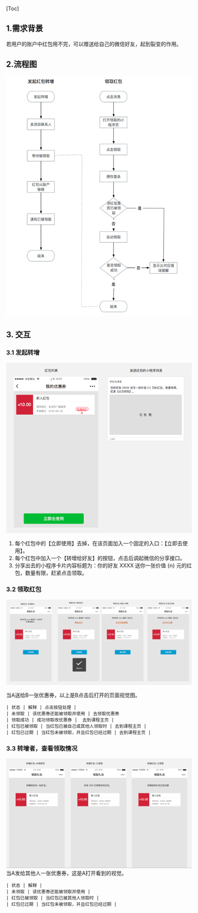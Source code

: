 [Toc]

## 1.需求背景
若用户的账户中红包用不完，可以赠送给自己的微信好友，起到裂变的作用。

## 2.流程图
![](./_image/2018-05-24/2018-05-25-18-17-05.png?w=780)
## 3. 交互

### 3.1 发起转增
![](./_image/2018-05-25/2018-05-25-19-52-17.png?w=850)
1. 每个红包中的【立即使用】去掉，在该页面加入一个固定的入口：【立即去使用】。
2. 每个红包中加入一个【转增给好友】的按钮，点击后调起微信的分享接口。
3. 分享出去的小程序卡片内容标题为：你的好友 XXXX 送你一张价值 {n}  元的红包，数量有限，赶紧点击领取。

### 3.2 领取红包

![](./_image/2018-05-25/2018-05-25-20-29-52.png)

当A送给B一张优惠券，以上是B点击后打开的页面视觉图。

```table
| 状态 | 解释 | 点击按钮处理 | 
| 未领取 | 该优惠券还能被领取并使用 | 去领取优惠券
| 领取成功 | 成功领取改优惠券 |  去到课程主页 |
| 红包已被领取 | 当红包已被自己或其他人领取时 | 去到课程主页 |
| 红包已过期 | 当红包未被领取，并且红包已经过期 | 去到课程主页 |
``` 

### 3.3  转增者，查看领取情况
![](./_image/2018-05-25/2018-05-25-20-36-45.png?w=850)
当A发给其他人一张优惠券，这是A打开看到的视觉。

```table
| 状态 | 解释 | 
| 未领取 | 该优惠券还能被领取并使用 | 
| 红包已被领取 | 当红包已被其他人领取时 | 
| 红包已过期 | 当红包未被领取，并且红包已经过期 | 
``` 
